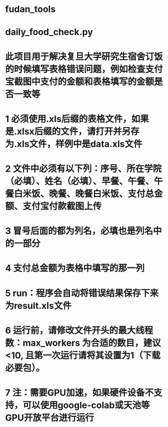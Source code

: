 # fudan_tools

# daily_food_check.py
# 此项目用于解决复旦大学研究生宿舍订饭的时候填写表格错误问题，例如检查支付宝截图中支付的金额和表格填写的金额是否一致等
# 1 必须使用.xls后缀的表格文件，如果是.xlsx后缀的文件，请打开并另存为.xls文件，样例中是data.xls文件
# 2 文件中必须有以下列：序号、所在学院（必填）、姓名（必填）、早餐、午餐、午餐白米饭、晚餐、晚餐白米饭、支付总金额、支付宝付款截图上传
# 3 冒号后面的都为列名，必填也是列名中的一部分
# 4 支付总金额为表格中填写的那一列
# 5 run：程序会自动将错误结果保存下来为result.xls文件
# 6 运行前，请修改文件开头的最大线程数：max_workers 为合适的数目，建议<10, 且第一次运行请将其设置为1（下载必要包）。
# 7 注：需要GPU加速，如果硬件设备不支持，可以使用google-colab或天池等GPU开放平台进行运行
